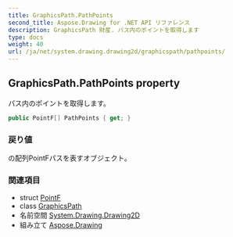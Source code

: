 ```yaml
---
title: GraphicsPath.PathPoints
second_title: Aspose.Drawing for .NET API リファレンス
description: GraphicsPath 財産. パス内のポイントを取得します
type: docs
weight: 40
url: /ja/net/system.drawing.drawing2d/graphicspath/pathpoints/
---
```

## GraphicsPath.PathPoints property

パス内のポイントを取得します。

```csharp
public PointF[] PathPoints { get; }
```

### 戻り値

の配列PointFパスを表すオブジェクト。

### 関連項目

* struct [PointF](../../../system.drawing/pointf/)
* class [GraphicsPath](../)
* 名前空間 [System.Drawing.Drawing2D](../../graphicspath/)
* 組み立て [Aspose.Drawing](../../../)


